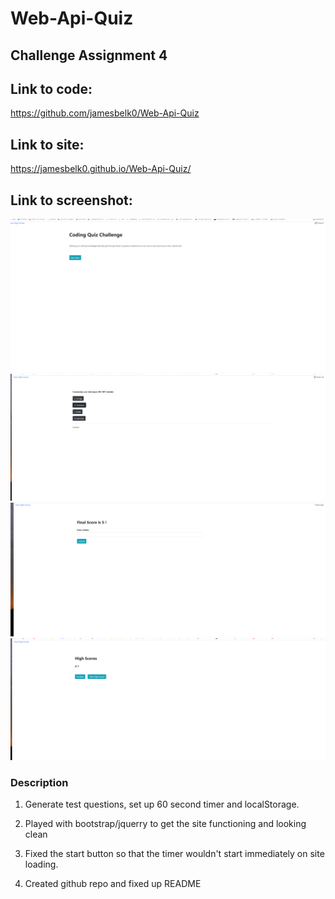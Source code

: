 # Web-Api-Quiz
## Challenge Assignment 4

## Link to code:
https://github.com/jamesbelk0/Web-Api-Quiz

## Link to site: 
https://jamesbelk0.github.io/Web-Api-Quiz/

## Link to screenshot:
![Image of live site.](./assets/images/start.png "Image of live site.")
![Image of live site.](./assets/images/question.png "Image of live site.")
![Image of live site.](./assets/images/enter-initials.png "Image of live site.")
![Image of live site.](./assets/images/high-score.png "Image of live site.")

### Description

1. Generate test questions, set up 60 second timer and localStorage.

2. Played with bootstrap/jquerry to get the site functioning and looking clean

3. Fixed the start button so that the timer wouldn't start immediately on site loading.

4. Created github repo and fixed up README 